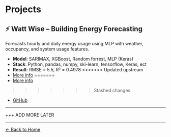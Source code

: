 # Projects

## ⚡ Watt Wise – Building Energy Forecasting

Forecasts hourly and daily energy usage using MLP with weather, occupancy, and system usage features.

- **Model**: SARIMAX, XGBoost, Random forrest, MLP (Keras)
- **Stack**: Python, pandas, numpy, ski-learn, tensorflow,  Keras, ect
- **Result**: RMSE = 5.5, R² = 0.4978
<<<<<<< Updated upstream
- [More info](./watt-wise/watt.wise)
=======
- [More info](./watt-wise/watt-wise)
>>>>>>> Stashed changes
- [GitHub](https://github.com/karmerruk7/karmerruk7.github.io/tree/main/watt-wise)

---

 +++ ADD MORE LATER

---

[← Back to Home](./index)
